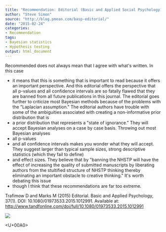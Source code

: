 ```yaml
---
title: "Recommendation: Editorial (Basic and Applied Social Psychology)"
author: "Steve Simon"
source: "http://blog.pmean.com/basp-editorial/"
date: "2015-02-24"
categories:
- Recommendation
tags:
- Bayesian statistics
- Hypothesis testing
output: html_document
---
```


Recommended does not always mean that I agree with what's written. In
this case
- it means that this is something that is important to read
because it offers an important perspective. And this editorial offers
the perspective that all p-values and all confidence intervals are so
fatally flawed that they are banned from all future publications in this
journal. The editorial goes further to criticize most Bayesian methods
because of the problems with the "Laplacian assumption." The editorial
authors have trouble with some of the ambiguities associated with
creating a non-informative prior distribution that is
- a prior
distribution that represents a "state of ignorance." They will accept
Bayesian analyses on a case by case basis. Throwing out most Bayesian
analyses
- all p-values
- and all confidence intervals makes you wonder
what they will accept. They suggest larger than typical sample sizes,
strong descriptive statistics (which they fail to define)
- and effect
sizes. They believe that by "banning the NHSTP will have the effect of
increasing the quality of submitted manuscripts by liberating authors
from the stultified structure of NHSTP thinking thereby eliminating an
important obstacle to creative thinking." It's worth debating this
issue
- though I think that these recommendations are far too
extreme.

<!---More--->

Trafimow D and Marks M (2015) Editorial. Basic and Applied Psychology,
37(1). DOI: 10.1080/01973533.2015.1012991. Available at:
<http://www.tandfonline.com/doi/full/10.1080/01973533.2015.1012991>

![](http://www.pmean.com/images/images/15/basp-editorial01.png)



<U+00A0>


